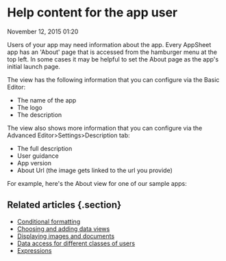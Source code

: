 #  Help content for the app user


November 12, 2015 01:20

Users of your app may need information about the app. Every AppSheet app has
an 'About' page that is accessed from the hamburger menu at the top left. In
some cases it may be helpful to set the About page as the app's initial launch
page.

The view has the following information that you can configure via the Basic
Editor:

  * The name of the app
  * The logo
  * The description

The view also shows more information that you can configure via the Advanced
Editor>Settings>Description tab:

  * The full description
  * User guidance
  * App version
  * About Url (the image gets linked to the url you provide)

For example, here's the About view for one of our sample apps:

## Related articles {.section}

  * [Conditional formatting](Conditional-formatting.md)
  * [Choosing and adding data views](Choosing-and-adding-data-views.md)
  * [Displaying images and documents](Displaying-images-and-documents.md)
  * [Data access for different classes of users](Data-access-for-different-classes-of-users.md)
  * [Expressions](Expressions.md)


